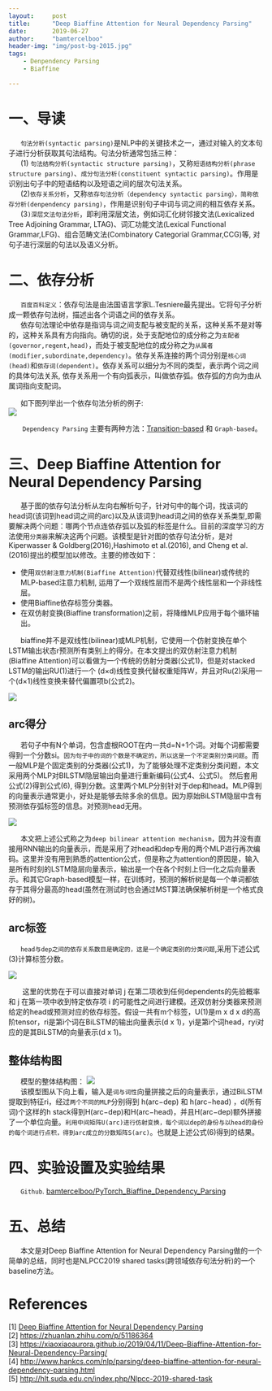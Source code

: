 ```yaml
---
layout:     post
title:      "Deep Biaffine Attention for Neural Dependency Parsing"
date:       2019-06-27
author:     "bamtercelboo"
header-img: "img/post-bg-2015.jpg"
tags:
    - Denpendency Parsing
    - Biaffine

---
```



#  一、导读  #
&nbsp;&nbsp;&nbsp;&nbsp;&nbsp;&nbsp;`句法分析(syntactic parsing)`是NLP中的关键技术之一，通过对输入的文本句子进行分析获取其句法结构。句法分析通常包括三种：  
&nbsp;&nbsp;&nbsp;&nbsp;&nbsp;&nbsp;(1) `句法结构分析(syntactic structure parsing)`，又称`短语结构分析(phrase structure parsing)`、`成分句法分析(constituent syntactic parsing)`。作用是识别出句子中的短语结构以及短语之间的层次句法关系。  
&nbsp;&nbsp;&nbsp;&nbsp;&nbsp;&nbsp;(2)`依存关系分析`，又称`依存句法分析（dependency syntactic parsing），简称依存分析(denpendency parsing)`，作用是识别句子中词与词之间的相互依存关系。  
&nbsp;&nbsp;&nbsp;&nbsp;&nbsp;&nbsp;(3`)深层文法句法分析`，即利用深层文法，例如词汇化树邻接文法(Lexicalized Tree Adjoining Grammar, LTAG)、词汇功能文法(Lexical Functional Grammar,LFG)、组合范畴文法(Combinatory Categorial Grammar,CCG)等, 对句子进行深层的句法以及语义分析。

#  二、依存分析  #
&nbsp;&nbsp;&nbsp;&nbsp;&nbsp;&nbsp;`百度百科定义`：依存句法是由法国语言学家L.Tesniere最先提出。它将句子分析成一颗依存句法树，描述出各个词语之间的依存关系。  
&nbsp;&nbsp;&nbsp;&nbsp;&nbsp;&nbsp;依存句法理论中依存是指词与词之间支配与被支配的关系，这种关系不是对等的，这种关系具有方向指向。确切的说，处于支配地位的成分称之为`支配者(governor,regent,head)`，而处于被支配地位的成分称之为`从属者(modifier,subordinate,dependency)`。依存关系连接的两个词分别是`核心词(head)`和`依存词(dependent)`。依存关系可以细分为不同的类型，表示两个词之间的具体句法关系, 依存关系用一个有向弧表示，叫做依存弧。依存弧的方向为由从属词指向支配词。  

&nbsp;&nbsp;&nbsp;&nbsp;&nbsp;&nbsp;如下图列举出一个依存句法分析的例子:  
![](https://i.imgur.com/ZPkhN25.jpg)  


&nbsp;&nbsp;&nbsp;&nbsp;&nbsp;&nbsp; `Dependency Parsing` 主要有两种方法：[Transition-based](https://zhuanlan.zhihu.com/p/59619401) 和 `Graph-based`。  


#  三、Deep Biaffine Attention for Neural Dependency Parsing  #

&nbsp;&nbsp;&nbsp;&nbsp;&nbsp;&nbsp;基于图的依存句法分析从左向右解析句子，针对句中的每个词，找该词的head词(该词到head词之间的arc)以及从该词到head词之间的依存关系类型,即需要解决两个问题：哪两个节点连依存弧以及弧的标签是什么。目前的深度学习的方法使用`分类器`来解决这两个问题。该模型是针对图的依存句法分析，是对Kiperwasser & Goldberg(2016),Hashimoto et al.(2016), and Cheng et al.(2016)提出的模型加以修改。主要的修改如下：  
- 使用`双仿射注意力机制(Biaffine Attention)`代替双线性(bilinear)或传统的MLP-based注意力机制, 运用了一个双线性层而不是两个线性层和一个非线性层。  
- 使用Biaffine依存标签分类器。  
- 在双仿射变换(Biaffine transformation)之前，将降维MLP应用于每个循环输出。  

&nbsp;&nbsp;&nbsp;&nbsp;&nbsp;&nbsp;biaffine并不是双线性(bilinear)或MLP机制，它使用一个仿射变换在单个LSTM输出状态r预测所有类别上的得分。在本文提出的双仿射注意力机制(Biaffine Attention)可以看做为一个传统的仿射分类器(公式1)，但是对stacked LSTM的输出RU(1)进行一个 (d×d)线性变换代替权重矩阵W，并且对Ru(2)采用一个(d×1)线性变换来替代偏置项b(公式2)。  

![](https://i.imgur.com/L5Vim2W.jpg)    


## arc得分 ##
&nbsp;&nbsp;&nbsp;&nbsp;&nbsp;&nbsp;若句子中有N个单词，包含虚根ROOT在内一共d=N+1个词。对每个词都需要得到一个分数si。`因为句子中的词的个数是不确定的，所以这是一个不定类别分类问题`。而一般MLP是个固定类别的分类器(公式1)，为了能够处理不定类别分类问题，本文采用两个MLP对BILSTM隐层输出向量进行重新编码(公式4、公式5)。  然后套用公式(2)得到公式(6), 得到分数。这里两个MLP分别针对于dep和head。MLP得到的向量表示通常更小，好处是能够去除多余的信息。因为原始BiLSTM隐层中含有预测依存弧标签的信息。对预测head无用。   

![](https://i.imgur.com/csQesyS.jpg)  


&nbsp;&nbsp;&nbsp;&nbsp;&nbsp;&nbsp;本文把上述公式称之为`deep bilinear attention mechanism`，因为并没有直接用RNN输出的向量表示，而是采用了对head和dep专用的两个MLP进行再次编码。这里并没有用到熟悉的attention公式，但是称之为attention的原因是，输入是所有时刻的LSTM隐层向量表示，输出是一个在各个时刻上归一化之后向量表示。和其它Graph-based模型一样，在训练时，预测的解析树是每一个单词都依存于其得分最高的head(虽然在测试时也会通过MST算法确保解析树是一个格式良好的树)。  


## arc标签 ##
&nbsp;&nbsp;&nbsp;&nbsp;&nbsp;&nbsp;`head与dep之间的依存关系数目是确定的，这是一个确定类别的分类问题`,采用下述公式(3)计算标签分数。  

![](https://i.imgur.com/8Lq1wfe.jpg)    

&nbsp;&nbsp;&nbsp;&nbsp;&nbsp;&nbsp;  这里的优势在于可以直接对单词 j 在第二项收到任何dependents的先验概率和 j 在第一项中收到特定依存项 i 的可能性之间进行建模。还双仿射分类器来预测给定的head或预测对应的依存标签。假设一共有m个标签，U(1)是m x d x d的高阶tensor，ri是第i个词在BiLSTM的输出向量表示(d x 1)，yi是第i个词head，ryi对应的是其BiLSTM的向量表示(d x 1)。 
 
## 整体结构图 ##
&nbsp;&nbsp;&nbsp;&nbsp;&nbsp;&nbsp;模型的整体结构图：  ![](https://i.imgur.com/W9gEgzX.jpg)  
&nbsp;&nbsp;&nbsp;&nbsp;&nbsp;&nbsp;该模型图从下向上看，输入是`词与词性`向量拼接之后的向量表示，通过BiLSTM提取到特征ri，经过`两个不同的MLP`分别得到 h(arc−dep) 和 h(arc−head) ，d(所有词)个这样的h stack得到H(arc−dep)和H(arc−head)，并且H(arc−dep)额外拼接了一个单位向量。`利用中间矩阵U(arc)进行仿射变换，每个词以dep的身份与以head的身份的每个词进行点积，得到arc成立的分数矩阵S(arc)`。也就是上述公式(6)得到的结果。

#  四、实验设置及实验结果  #
&nbsp;&nbsp;&nbsp;&nbsp;&nbsp;&nbsp;`Github`.  [bamtercelboo/PyTorch_Biaffine_Dependency_Parsing](https://github.com/bamtercelboo/PyTorch_Biaffine_Dependency_Parsing)  


#  五、总结  #
&nbsp;&nbsp;&nbsp;&nbsp;&nbsp;&nbsp;本文是对Deep Biaffine Attention for Neural Dependency Parsing做的一个简单的总结，同时也是NLPCC2019 shared tasks(跨领域依存句法分析)的一个baseline方法。

# References  #
[1]  [Deep Biaffine Attention for Neural Dependency Parsing](https://arxiv.org/abs/1611.01734)  
[2] https://zhuanlan.zhihu.com/p/51186364  
[3] https://xiaoxiaoaurora.github.io/2019/04/11/Deep-Biaffine-Attention-for-Neural-Dependency-Parsing/  
[4] http://www.hankcs.com/nlp/parsing/deep-biaffine-attention-for-neural-dependency-parsing.html  
[5] http://hlt.suda.edu.cn/index.php/Nlpcc-2019-shared-task









  



  
 








